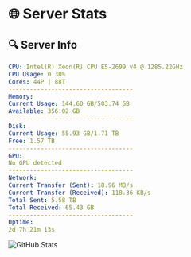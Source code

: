 # 🌐 Server Stats
## 🔍 Server Info
```yaml
CPU: Intel(R) Xeon(R) CPU E5-2699 v4 @ 1285.22GHz
CPU Usage: 0.30%
Cores: 44P | 88T
-----------------------------------
Memory:
Current Usage: 144.60 GB/503.74 GB
Available: 356.02 GB
-----------------------------------
Disk:
Current Usage: 55.93 GB/1.71 TB
Free: 1.57 TB
-----------------------------------
GPU:
No GPU detected
-----------------------------------
Network:
Current Transfer (Sent): 18.96 MB/s
Current Transfer (Received): 118.36 KB/s
Total Sent: 5.58 TB
Total Received: 65.43 GB
-----------------------------------
Uptime:
2d 7h 21m 13s
```
![GitHub Stats](https://img.shields.io/badge/Updated-2025-03-10_04:44:02-blue)